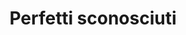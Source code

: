---
layout: post
title: Perfetti sconosciuti
director: Paolo Genovese
year: 2016
cover: https://images.mubicdn.net/images/film/151801/cache-131454-1491185908/image-w1280.jpg
---